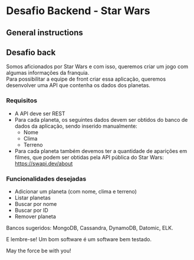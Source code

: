 # Desafio Backend - Star Wars

## General instructions

## Desafio back

Somos aficionados por Star Wars e com isso, queremos criar um jogo com algumas informações da franquia.  
Para possibilitar a equipe de front criar essa aplicação, queremos desenvolver uma API que contenha os dados dos planetas.

### Requisitos

- A API deve ser REST
- Para cada planeta, os seguintes dados devem ser obtidos do banco de dados da aplicação, sendo inserido manualmente:
  - Nome
  - Clima
  - Terreno
- Para cada planeta também devemos ter a quantidade de aparições em filmes, que podem ser obtidas pela API pública do Star Wars: <https://swapi.dev/about>

### Funcionalidades desejadas

- Adicionar um planeta (com nome, clima e terreno)
- Listar planetas
- Buscar por nome
- Buscar por ID
- Remover planeta

Bancos sugeridos: MongoDB, Cassandra, DynamoDB, Datomic, ELK.

E lembre-se! Um bom software é um software bem testado.

May the force be with you!
